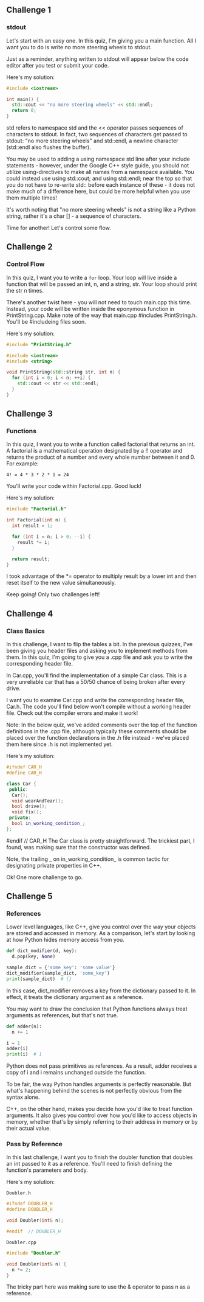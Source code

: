 ## Challenge 1

### stdout
Let's start with an easy one. In this quiz, I'm giving you a main function. All I want you to do is write no more steering wheels to stdout.

Just as a reminder, anything written to stdout will appear below the code editor after you test or submit your code.

Here's my solution:

```c++
#include <iostream>

int main() {
  std::cout << "no more steering wheels" << std::endl;
  return 0;
}
```

std refers to namespace std and the << operator passes sequences of characters to stdout. In fact, two sequences of characters get passed to stdout: "no more steering wheels" and std::endl, a newline character (std::endl also flushes the buffer).

You may be used to adding a using namespace std line after your include statements - however, under the Google C++ style guide, you should not utilize using-directives to make all names from a namespace available. You could instead use using std::cout; and using std::endl; near the top so that you do not have to re-write std:: before each instance of these - it does not make much of a difference here, but could be more helpful when you use them multiple times!

It's worth noting that "no more steering wheels" is not a string like a Python string, rather it's a char [] - a sequence of characters.

Time for another! Let's control some flow.

## Challenge 2

### Control Flow
In this quiz, I want you to write a `for` loop. Your loop will live inside a function that will be passed an int, n, and a string, str. Your loop should print the str n times.

There's another twist here - you will not need to touch main.cpp this time. Instead, your code will be written inside the eponymous function in PrintString.cpp. Make note of the way that main.cpp #includes PrintString.h. You'll be #includeing files soon.

Here's my solution:

```c++
#include "PrintString.h"

#include <iostream>
#include <string>

void PrintString(std::string str, int n) {
  for (int i = 0; i < n; ++i) {
    std::cout << str << std::endl;
  }
}
```

## Challenge 3

### Functions
In this quiz, I want you to write a function called factorial that returns an int. A factorial is a mathematical operation designated by a !! operator and returns the product of a number and every whole number between it and 0. For example:

    4! = 4 * 3 * 2 * 1 = 24

You'll write your code within Factorial.cpp. Good luck!

Here's my solution:

```c++
#include "Factorial.h"

int Factorial(int n) {
  int result = 1;

  for (int i = n; i > 0; --i) {
    result *= i;
  }

  return result;
}
```

I took advantage of the *= operator to multiply result by a lower int and then reset itself to the new value simultaneously.

Keep going! Only two challenges left!

## Challenge 4

### Class Basics

In this challenge, I want to flip the tables a bit. In the previous quizzes, I've been giving you header files and asking you to implement methods from them. In this quiz, I'm going to give you a .cpp file and ask you to write the corresponding header file.

In Car.cpp, you'll find the implementation of a simple Car class. This is a very unreliable car that has a 50/50 chance of being broken after every drive.

I want you to examine Car.cpp and write the corresponding header file, Car.h. The code you'll find below won't compile without a working header file. Check out the compiler errors and make it work!

Note: In the below quiz, we've added comments over the top of the function definitions in the .cpp file, although typically these comments should be placed over the function declarations in the .h file instead - we've placed them here since .h is not implemented yet.

Here's my solution:

```c++
#ifndef CAR_H
#define CAR_H

class Car {    
 public:
  Car();
  void wearAndTear();
  bool drive();
  void fix();
 private:
  bool in_working_condition_;
};
```

#endif  // CAR_H
The Car class is pretty straightforward. The trickiest part, I found, was making sure that the constructor was defined.

Note, the trailing _ on in_working_condition_ is common tactic for designating private properties in C++.

Ok! One more challenge to go.

## Challenge 5 

### References

Lower level languages, like C++, give you control over the way your objects are stored and accessed in memory. As a comparison, let's start by looking at how Python hides memory access from you.
```python
def dict_modifier(d, key):
  d.pop(key, None)

sample_dict = {'some_key': 'some value'}
dict_modifier(sample_dict, 'some_key')
print(sample_dict)  # {}
```

In this case, dict_modifier removes a key from the dictionary passed to it. In effect, it treats the dictionary argument as a reference.

You may want to draw the conclusion that Python functions always treat arguments as references, but that's not true.

```python
def adder(n):
  n += 1

i = 1
adder(i)
print(i)  # 1
```

Python does not pass primitives as references. As a result, adder receives a copy of i and i remains unchanged outside the function.

To be fair, the way Python handles arguments is perfectly reasonable. But what's happening behind the scenes is not perfectly obvious from the syntax alone.

C++, on the other hand, makes you decide how you'd like to treat function arguments. It also gives you control over how you'd like to access objects in memory, whether that's by simply referring to their address in memory or by their actual value.

### Pass by Reference
In this last challenge, I want you to finish the doubler function that doubles an int passed to it as a reference. You'll need to finish defining the function's parameters and body.

Here's my solution:

`Doubler.h`

```c++
#ifndef DOUBLER_H
#define DOUBLER_H

void Doubler(int& n);

#endif  // DOUBLER_H
```

`Doubler.cpp`

```c++
#include "Doubler.h"

void Doubler(int& n) {
  n *= 2;
}
```

The tricky part here was making sure to use the & operator to pass n as a reference.

